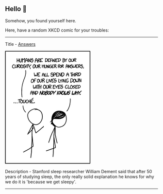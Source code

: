 ## Hello 👀

Somehow, you found yourself here.

Here, have a random XKCD comic for your troubles:

-----------------------------------

Title - [Answers](https://xkcd.com/1345)

![Answers](./random_comic.png)

Description - Stanford sleep researcher William Dement said that after 50 years of studying sleep, the only really solid explanation he knows for why we do it is 'because we get sleepy'.

-----------------------------------